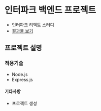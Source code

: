 # 인터파크 백엔드 프로젝트

- 인터파크 리엑트 스터디
- [결과물 보기](https://)

## 프로젝트 설명

### 적용기술

- Node.js
- Express.js

#### 기타사항

- 프로젝트 생성
